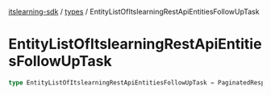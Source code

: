 [itslearning-sdk](../../modules.md) / [types](../index.md) / EntityListOfItslearningRestApiEntitiesFollowUpTask

# EntityListOfItslearningRestApiEntitiesFollowUpTask

```ts
type EntityListOfItslearningRestApiEntitiesFollowUpTask = PaginatedResponse<ItslearningRestApiEntitiesFollowUpTask>;
```
